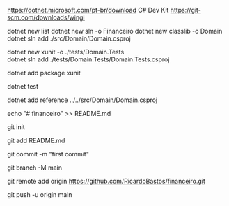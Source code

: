 https://dotnet.microsoft.com/pt-br/download
C# Dev Kit
https://git-scm.com/downloads/wingi

dotnet new list
dotnet new sln -o Financeiro
dotnet new classlib -o Domain
dotnet sln add ./src/Domain/Domain.csproj

dotnet new xunit -o ./tests/Domain.Tests  
dotnet sln add ./tests/Domain.Tests/Domain.Tests.csproj

dotnet add package xunit

dotnet test

dotnet add reference ../../src/Domain/Domain.csproj

echo "# financeiro" >> README.md

git init

git add README.md

git commit -m "first commit"

git branch -M main

git remote add origin https://github.com/RicardoBastos/financeiro.git

git push -u origin main
